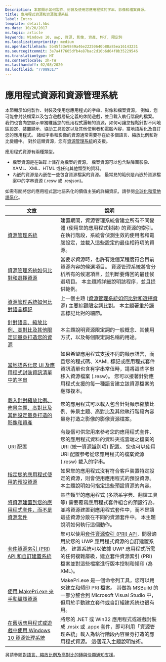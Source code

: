 ```yaml
---
Description: 本節顯示如何製作、封裝及使用您應用程式的字串、影像和檔案資源。
title: 應用程式資源和資源管理系統
label: Intro
template: detail.hbs
ms.date: 10/20/2017
ms.topic: article
keywords: Windows 10, uwp, 資源, 影像, 資產, MRT, 限定詞
ms.localizationpriority: medium
ms.openlocfilehash: 5b45f33e9849a46e22250640b88a85ea16143231
ms.sourcegitcommit: 3e7a4f7605dfb4e87bac2d10b6d64f8b35229546
ms.translationtype: HT
ms.contentlocale: zh-TW
ms.lasthandoff: 02/08/2020
ms.locfileid: "77089317"
---
```

# <a name="app-resources-and-the-resource-management-system"></a>應用程式資源和資源管理系統


本節顯示如何製作、封裝及使用您應用程式的字串、影像和檔案資源。 例如，您可能會封裝檔案以及包含遊戲層級定義的休閒遊戲，並且載入執行階段的檔案。 我們也會向您顯示單獨維護您的應用程式邏輯的資源，如何可讓您輕鬆針對不同地區設定、裝置顯示、協助工具設定以及其他使用者和電腦內容，當地語系化及自訂您的應用程式。 諸如字串和影像的資源通常需要存在於多個語言、縮放比例和對比變體中。 對於這類資源，您有[資源管理系統](resource-management-system.md)的支援。

應用程式資源有兩種類型。
- 檔案資源是在磁碟上儲存為檔案的資源。 檔案資源可以包含點陣圖影像、XAML、XML、HTML 或任何其他類型的資料。
- 內嵌的資源是內嵌在一些包含資源檔案的資源。 最常見的範例是內嵌於資源檔案中的字串資源 (.resw 或 .resjson)。

如需有關將您的應用程式當地語系化的價值主張的詳細資訊，請參閱[全球化和當地語系化](../design/globalizing/globalizing-portal.md)。

| 文章 | 說明 |
|---------|-------------|
| [資源管理系統](resource-management-system.md) | 建置期間，資源管理系統會建立所有不同變體 (使用您的應用程式封裝) 的資源的索引。 在執行階段，系統會偵測生效的使用者和電腦設定，並載入這些設定的最佳相符項的資源。 |
| [資源管理系統如何比對和選擇資源](how-rms-matches-and-chooses-resources.md) | 當要求資源時，也許有幾個某程度符合目前資源內容的候選項目。 資源管理系統將會分析所有的候選項目，並判斷要傳回的最佳候選項目。 本主題將詳細說明該程序，並且提供範例。 |
| [資源管理系統如何比對語言標記](how-rms-matches-lang-tags.md) | 上一個主題 ([資源管理系統如何比對和選擇資源](how-rms-matches-and-chooses-resources.md)) 主要綜觀限定詞比對。 本主題著重於語言標記比對的細節。 |
| [針對語言、縮放比例、高對比及其他限定詞量身打造您的資源](tailor-resources-lang-scale-contrast.md) | 本主題說明資源限定詞的一般概念、其使用方式，以及每個限定詞名稱的用途。 |
| [當地語系化您 UI 及應用程式封裝資訊清單中的字串](localize-strings-ui-manifest.md) | 如果希望應用程式支援不同的顯示語言，而且您的程式碼、XAML 標記或應用程式套件資訊清單也含有字串常值時，請將這些字串移入資源檔案 (.resw)。 您可以接著針對應用程式支援的每一種語言建立該資源檔案的翻譯複本。 |
| [載入針對縮放比例、佈景主題、高對比及其他設定量身打造的影像和資產](images-tailored-for-scale-theme-contrast.md) | 您的應用程式可以載入包含針對顯示縮放比例、佈景主題、高對比及其他執行階段內容量身打造之影像的影像資源檔案。 |
| [URI 配置](uri-schemes.md) | 有幾個可供您用來參考您的應用程式套件、您的應用程式資料的資料夾或雲端之檔案的 URI (統一資源識別項) 配置。 您也可以使用 URI 配置參考從您應用程式的檔案資源 (.resw) 載入的字串。 |
| [指定您的應用程式使用的預設資源](specify-default-resources-installed.md) | 如果您的應用程式沒有符合客戶裝置特定設定的資源，則會使用應用程式的預設資源。 本主題說明如何指定這些預設資源的內容。 |
| [將資源建置到您的應用程式套件，而不是資源套件](build-resources-into-app-package.md) | 某些類型的應用程式 (多語系字典、翻譯工具等) 需要覆寫應用程式套件組合的預設行為，並將資源建置到應用程式套件中，而不是讓這些資源分散在不同的資源套件中。 本主題說明如何執行這個動作。 |
| [套件資源索引 (PRI) API 和自訂建置系統](pri-apis-custom-build-systems.md) | 您可以使用[套件資源索引 (PRI) API](https://docs.microsoft.com/windows/desktop/menurc/pri-indexing-reference)，開發適用於您的 UWP 應用程式資源的自訂建置系統。 建置系統可以依據 UWP 應用程式所需的任何複雜層級，建立套件資源索引 (PRI) 檔案並對這些檔案進行版本控制和傾印 (為 XML)。 |
| [使用 MakePri.exe 來手動編譯資源](compile-resources-manually-with-makepri.md) | MakePri.exe 是一個命令列工具，您可以用來建立和傾印 PRI 檔案。 其做為 MSBuild 的一部分整合到 Microsoft Visual Studio 中，但用於手動建立套件或自訂組建系統也很有用。 |
| [在舊版應用程式或遊戲中使用 Windows 10 資源管理系統](using-mrt-for-converted-desktop-apps-and-games.md) | 將您的 .NET 或 Win32 應用程式或遊戲封裝成 .msix 或 .appx 套件，即可利用「資源管理系統」載入為執行階段內容量身打造的應用程式資源。 這個深入主題說明技術。 |

另請參閱[對語言、縮放比例及高對比的磚與快顯通知支援](../design/shell/tiles-and-notifications/tile-toast-language-scale-contrast.md)。
